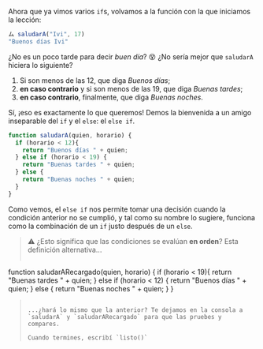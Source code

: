 Ahora que ya vimos varios `if`s, volvamos a la función con la que iniciamos la lección: 

```javascript
ム saludarA("Ivi", 17)
"Buenos días Ivi"
```

¿No es un poco tarde para decir _buen día_? :dizzy_face: ¿No sería mejor que `saludarA` hiciera lo siguiente?

 1. Si son menos de las 12, que diga _Buenos días_;
 2. **en caso contrario** y si son menos de las 19, que diga _Buenas tardes_;
 3. **en caso contrario**, finalmente, que diga _Buenas noches_.
 
Sí, ¡eso es exactamente lo que queremos! Demos la bienvenida a un amigo inseparable del `if` y el `else`: el `else if`.

```javascript
function saludarA(quien, horario) {
  if (horario < 12){
    return "Buenos días " + quien;
  } else if (horario < 19) {
    return "Buenas tardes " + quien;
  } else {
    return "Buenas noches " + quien;
  }
}
```

Como vemos, el `else if` nos permite tomar una decisión cuando la condición anterior no se cumplió, y tal como su nombre lo sugiere, funciona como la combinación de un `if` justo después de un `else`. 

> :warning: ¿Esto significa que las condiciones se evalúan **en orden**? Esta definición alternativa...
> 
> ```javascript
function saludarARecargado(quien, horario) {
  if (horario < 19){
    return "Buenas tardes " + quien;
  } else if (horario < 12) {
    return "Buenos días " + quien;
  } else {
    return "Buenas noches " + quien;
  }
}
> ```
>
> ...¿hará lo mismo que la anterior? Te dejamos en la consola a `saludarA` y `saludarARecargado` para que las pruebes y compares.
> 
> Cuando termines, escribí `listo()`
